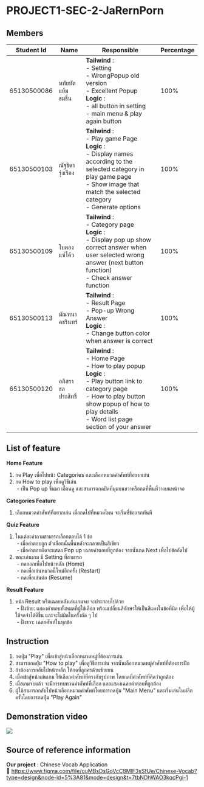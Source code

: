 # PROJECT1-SEC-2-JaRernPorn

## Members
| Student Id | Name  | Responsible | Percentage |
| ------------- | ------------- | ------------- | ------------- | 
| 65130500086 | หทัยทัต แย้มชมชื่น  | **Tailwind** :<br> - Setting<br> - WrongPopup old version<br> - Excellent Popup <br> **Logic** :<br> - all button in setting <br> - main menu & play again button| 100% |
| 65130500103 | ณัฐธิดา รุ่งเรือง  | **Tailwind** :<br> - Play game Page <br> **Logic** :<br> - Display names according to the selected category in play game page <br> -  Show image that match the selected category <br> - Generate options | 100% |
| 65130500109 | ใบตอง แซ่โค้ว  | **Tailwind** :<br> - Category page<br> **Logic** :<br> - Display pop up show correct answer when user selected wrong answer (next button function) <br> - Check answer function | 100% |
| 65130500113 | มัณฑนา คชรินทร์  | **Tailwind** :<br> - Result Page<br> - Pop-up Wrong Answer <br> **Logic** :<br> -  Change button color when answer is correct| 100% |
| 65130500120 | อภิสรา ชลประสิทธิ์  | **Tailwind** :<br> - Home Page<br> - How to play popup <br> **Logic** :<br> -  Play button link to category page <br> - How to play button show popup of how to play details <br> - Word list page section of your answer| 100% |

## List of feature

**Home Feature**
1. กด Play เพื่อไปหน้า Categories เเละเลือกหมวดคำศัพท์ที่อยากเล่น <br>
2. กด How to play เพื่อดูวิธีเล่น <br>
&nbsp;- เป็น Pop up ขึ้นมา เลื่อนดู และสามารถกดปิดที่มุมบนขวาหรือกดที่พื้นที่ว่างบนหน้าจอ

**Categories Feature** <br>
1. เลือกหมวดคำศัพท์ที่อยากเล่น เมื่อกดไปที่หมวดไหน จะเริ่มที่ข้อเเรกทันที

**Quiz Feature** <br>
1. ในแต่ละคำถามสามารถเลือกตอบได้ 1 ข้อ <br>
&nbsp;- เมื่อคำตอบถูก ตัวเลือกนั้นพื้นหลังจะกลายเป็นสีเขียว <br>
&nbsp;- เมื่อคำตอบผิดจะเเสดง Pop up เฉลยคำตอบที่ถูกต้อง จากนั้นกด Next เพื่อไปข้อถัดไป <br>
2. ขณะเล่นเกม มี Setting ที่สามารถ <br>
&nbsp;- กดออกเพื่อไปหน้าหลัก (Home) <br>
&nbsp;- กดเพื่อเล่นหมวดนี้ใหม่อีกครั้ง (Restart) <br>
&nbsp;- กดเพื่อเล่นต่อ (Resume) 

**Result Feature** <br>
1. หน้า Result หรือเฉลยหลังเล่นเกมจบ จะประกอบไปด้วย <br>
&nbsp;- ฝั่งซ้าย: แสดงคำตอบทั้งหมดที่ผู้ใช้เลือก พร้อมเปลี่ยนสีอักษรให้เป็นสีแดงในข้อที่ผิด เพื่อให้ผู้ใช้จดจำได้ดีขึ้น และจะไม่ผิดในครั้งถัด ๆ ไป <br>
&nbsp;- ฝั่งขวา: เฉลยศัพท์ในทุกข้อ <br>

## Instruction
1. กดปุ่ม "Play" เพื่อเข้าสู่หน้าเลือกหมวดหมู่ที่ต้องการเล่น  <br>
2. สามารถกดปุ่ม "How to play" เพื่อดูวิธีการเล่น จากนั้นเลือกหมวดหมู่คำศัพท์ที่ต้องการฝึก  <br>
3. ถ้าต้องการกลับไปหน้าหลัก ให้กดที่ลูกศรด้านซ้ายบน  <br>
4. เมื่อเข้าสู่หน้าเล่นเกม ให้เลือกคำศัพท์ที่ตรงกับรูปภาพ โดยกดที่คำศัพท์ที่คิดว่าถูกต้อง  <br>
5. เมื่อเกมจบแล้ว จะมีการทบทวนคำศัพท์ที่เลือก และแสดงเฉลยคำตอบที่ถูกต้อง  <br>
6. ผู้ใช้สามารถกลับไปหน้าเลือกหมวดคำศัพท์โดยการกดปุ่ม "Main Menu" และเริ่มเล่นใหม่อีกครั้งโดยการกดปุ่ม "Play Again"  <br>


## Demonstration video
[![](https://markdown-videos-api.jorgenkh.no/youtube/oWyXsmAq-B8)](https://youtu.be/oWyXsmAq-B8)

## Source of reference information

**Our project** : Chinese Vocab Application <br>
:pushpin: https://www.figma.com/file/ouMBsDsGoVcC8MlF3sSfUe/Chinese-Vocab?type=design&node-id=5%3A81&mode=design&t=7tbNDhWAO3kqcPgi-1
